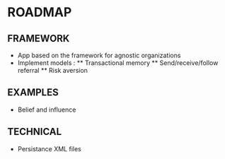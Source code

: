 # ROADMAP

## FRAMEWORK
* App based on the framework for agnostic organizations
* Implement models :
** Transactional memory
** Send/receive/follow referral
** Risk aversion

## EXAMPLES
* Belief and influence

## TECHNICAL
* Persistance XML files